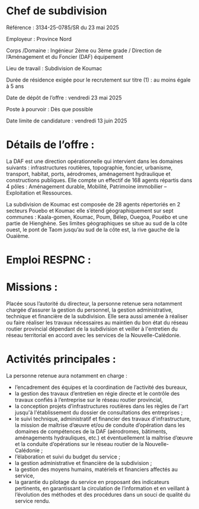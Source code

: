 # Chef de subdivision

Référence : 3134-25-0785/SR du 23 mai 2025

Employeur : Province Nord

Corps /Domaine : Ingénieur 2ème ou 3ème grade / Direction de l’Aménagement et du Foncier (DAF) équipement

Lieu de travail : Subdivision de Koumac

Durée de résidence exigée pour le recrutement sur titre (1) : au moins égale à 5 ans

Date de dépôt de l’offre : vendredi 23 mai 2025

Poste à pourvoir : Dès que possible

Date limite de candidature : vendredi 13 juin 2025

# Détails de l’offre :

La DAF est une direction opérationnelle qui intervient dans les domaines suivants : infrastructures routières, topographie, foncier, urbanisme, transport, habitat, ports, aérodromes, aménagement hydraulique et constructions publiques. Elle compte un effectif de 168 agents répartis dans 4 pôles : Aménagement durable, Mobilité, Patrimoine immobilier – Exploitation et Ressources.

La subdivision de Koumac est composée de 28 agents répertoriés en 2 secteurs Pouebo et Koumac elle s’étend géographiquement sur sept communes : Kaala-gomen, Koumac, Poum, Bélep, Ouegoa, Pouébo et une partie de Hienghène. Ses limites géographiques se situe au sud de la côte ouest, le pont de Taom jusqu’au sud de la côte est, la rive gauche de la Ouaième.

# Emploi RESPNC :

# Missions :

Placée sous l’autorité du directeur, la personne retenue sera notamment chargée d’assurer la gestion du personnel, la gestion administrative, technique et financière de la subdivision. Elle sera aussi amenée à réaliser ou faire réaliser les travaux nécessaires au maintien du bon état du réseau routier provincial dépendant de la subdivision et veiller à l'entretien du réseau territorial en accord avec les services de la Nouvelle-Calédonie.

# Activités principales :

La personne retenue aura notamment en charge :

- l’encadrement des équipes et la coordination de l’activité des bureaux,
- la gestion des travaux d’entretien en régie directe et le contrôle des travaux confiés à l’entreprise sur le réseau routier provincial,
- la conception projets d’infrastructures routières dans les règles de l'art jusqu'à l'établissement du dossier de consultations des entreprises ;
- le suivi technique, administratif et financier des travaux d'infrastructure, la mission de maîtrise d’œuvre et/ou de conduite d’opération dans les domaines de compétences de la DAF (aérodromes, bâtiments, aménagements hydrauliques, etc.) et éventuellement la maîtrise d’œuvre et la conduite d’opérations sur le réseau routier de la Nouvelle-Calédonie ;
- l’élaboration et suivi du budget du service ;
- la gestion administrative et financière de la subdivision ;
- la gestion des moyens humains, matériels et financiers affectés au service,
- la garantie du pilotage du service en proposant des indicateurs pertinents, en garantissant la circulation de l’information et en veillant à l’évolution des méthodes et des procédures dans un souci de qualité du service rendu.